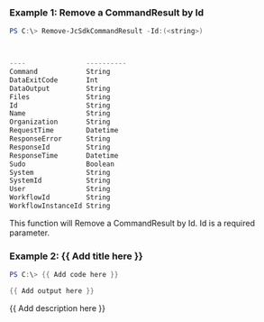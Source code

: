 ### Example 1: Remove a CommandResult by Id
```powershell
PS C:\> Remove-JcSdkCommandResult -Id:(<string>)



----               ----------
Command            String
DataExitCode       Int
DataOutput         String
Files              String
Id                 String
Name               String
Organization       String
RequestTime        Datetime
ResponseError      String
ResponseId         String
ResponseTime       Datetime
Sudo               Boolean
System             String
SystemId           String
User               String
WorkflowId         String
WorkflowInstanceId String


```

This function will Remove a CommandResult by Id. Id is a required parameter.

### Example 2: {{ Add title here }}
```powershell
PS C:\> {{ Add code here }}

{{ Add output here }}
```

{{ Add description here }}

